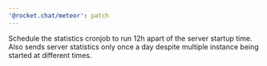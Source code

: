 ```yaml
---
'@rocket.chat/meteor': patch
---
```


Schedule the statistics cronjob to run 12h apart of the server startup time. Also sends server statistics only once a day despite multiple instance being started at different times.
